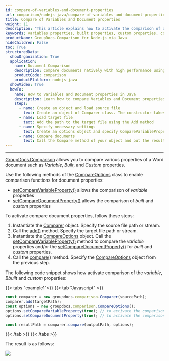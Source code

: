 ```yaml
---
id: compare-of-variables-and-document-properties
url: comparison/nodejs-java/compare-of-variables-and-document-properties
title: Compare of Variables and Document properties
weight: 11
description: "This article explains how to activate the comparison of document properties in GroupDocs.Comparison for Node.js via Java."
keywords: variables properties, built properties, custom properties, compare document properties, CompareVariableProperty, CompareDocumentProperty
productName: GroupDocs.Comparison for Node.js via Java
hideChildren: False
toc: True
structuredData:
  showOrganization: True
  application:
    name: Document Comparison
    description: Compare documents natively with high performance using JavaScript language and GroupDocs.Comparison for Node.js via Java
    productCode: comparison
    productPlatform: nodejs-java
  showVideo: True
  howTo:
    name: How to Variables and Document properties in Java
    description: Learn how to compare Variables and Document properties in Java step by step
    steps:
      - name: Create an object and load source file
        text: Create an object of Comparer class. The constructor takes the source file path parameter. You may specify absolute or relative file path as per your requirements.
      - name: Load target file
        text: Add the path to the target file using the Add method
      - name: Specify necessary settings
        text: Create an options object and specify CompareVariableProperty and CompareDocumentProperty of true value.
      - name: Compare documents
        text: Call the Compare method of your object and put the resulting file path parameter and the options object.
---
```


---

[GroupDocs.Comparison](https://products.groupdocs.com/comparison/nodejs-java) allows you to compare various properties of a Word document such as _Variable_, _Built_, and _Custom_ properties.

Use the following methods of the [CompareOptions](https://reference.groupdocs.com/comparison/nodejs-java/com.groupdocs.comparison.options/compareoptions/) class to enable comparison functions for document properties:

- [setCompareVariableProperty()](https://reference.groupdocs.com/comparison/nodejs-java/com.groupdocs.comparison.options/compareoptions/#setCompareVariableProperty-boolean-) allows the comparison of _variable_ properties
- [setCompareDocumentProperty()](https://reference.groupdocs.com/comparison/nodejs-java/com.groupdocs.comparison.options/compareoptions/#setCompareDocumentProperty-boolean-) allows  the comparison of _built_ and _custom_ properties

To activate compare document properties, follow these steps:

1.  Instantiate the [Comparer](https://reference.groupdocs.com/comparison/nodejs-java/com.groupdocs.comparison/comparer/) object. Specify the source file path or stream.
2.  Call the [add()](https://reference.groupdocs.com/comparison/nodejs-java/com.groupdocs.comparison/comparer/#add-java.lang.String-) method. Specify the target file path or stream.
3.  Instantiate the [CompareOptions](https://reference.groupdocs.com/comparison/nodejs-java/com.groupdocs.comparison.options/compareoptions/) object. Call the [setCompareVariableProperty()](https://reference.groupdocs.com/comparison/nodejs-java/com.groupdocs.comparison.options/compareoptions/#setCompareVariableProperty-boolean-) method to compare the _variable_ properties and/or the [setCompareDocumentProperty()](https://reference.groupdocs.com/comparison/nodejs-java/com.groupdocs.comparison.options/compareoptions/#setCompareDocumentProperty-boolean-) for _built_ and _custom_ properties.
4.  Call the [compare()](https://reference.groupdocs.com/comparison/nodejs-java/com.groupdocs.comparison/comparer/#compare-java.lang.String-) method. Specify the [CompareOptions](https://reference.groupdocs.com/comparison/nodejs-java/com.groupdocs.comparison.options/compareoptions/) object from the previous step.

The following code snippet shows how activate comparison of the _variable_, _Bbuilt_ and _custom_ properties:

{{< tabs "example1">}}
{{< tab "Javascript" >}}
```javascript
const comparer = new groupdocs.comparison.Comparer(sourcePath);
comparer.add(targetPath);
const options = new groupdocs.comparison.CompareOptions();
options.setCompareVariableProperty(true); // to activate the comparison of variable properties
options.setCompareDocumentProperty(true); // to activate the comparison of built and custom properties

const resultPath = comparer.compare(outputPath, options);
```
{{< /tab >}}
{{< /tabs >}}

The result is as follows:

![](/comparison/nodejs-java/images/properties-summary-page.png)
